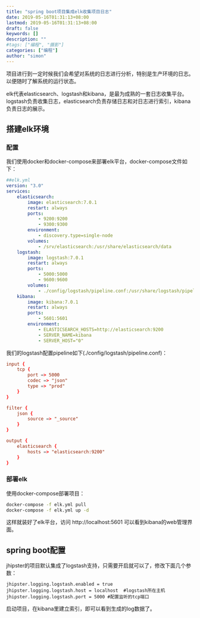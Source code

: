 ```yaml
---
title: "spring boot项目集成elk收集项目日志"
date: 2019-05-16T01:31:13+08:00
lastmod: 2019-05-16T01:31:13+08:00
draft: false
keywords: []
description: ""
#tags: ["编程", "摄影"]
categories: ["编程"]
author: "simon"
---
```


项目进行到一定时候我们会希望对系统的日志进行分析，特别是生产环境的日志。以便随时了解系统的运行状态。

elk代表elasticsearch、logstash和kibana，是最为成熟的一套日志收集平台。logstash负责收集日志，elasticsearch负责存储日志和对日志进行索引，kibana负责日志的展示。

<!-- more -->
## 搭建elk环境
### 配置
我们使用docker和docker-compose来部署elk平台，docker-compose文件如下：
```yaml
##elk.yml
version: "3.0"
services:
    elasticsearch:
        image: elasticsearch:7.0.1
        restart: always
        ports:
            - 9200:9200
            - 9300:9300
        environment:
            - discovery.type=single-node
        volumes:
            - /srv/elasticsearch:/usr/share/elasticsearch/data
    logstash:
        image: logstash:7.0.1
        restart: always
        ports:
            - 5000:5000
            - 9600:9600
        volumes:
            - ./config/logstash/pipeline.conf:/usr/share/logstash/pipeline/logstash.conf
    kibana:
        image: kibana:7.0.1
        restart: always
        ports:
            - 5601:5601
        environment:
            - ELASTICSEARCH_HOSTS=http://elasticsearch:9200
            - SERVER_NAME=kibana
            - SERVER_HOST="0"

```

我们的logstash配置pipeline如下(./config/logstash/pipeline.conf)：

```conf
input {
    tcp {
        port => 5000
        codec => "json"
        type => "prod"
    }
}

filter {
    json {
        source => "_source"
    }
}

output {
    elasticsearch {
        hosts => "elasticsearch:9200"
    }
}
```

### 部署elk
使用docker-compose部署项目：

```sh
docker-compose -f elk.yml pull
docker-compose -f elk.yml up -d
```

这样就装好了elk平台，访问 http://localhost:5601 可以看到kibana的web管理界面。

## spring boot配置

jhipster的项目默认集成了logstash支持，只需要开启就可以了，修改下面几个参数：

```properties
jhipster.logging.logstash.enabled = true
jhipster.logging.logstash.host = localhost  #logstash所在主机
jhipster.logging.logstash.port = 5000 #配置监听的tcp端口
```

启动项目，在kibana里建立索引，即可以看到生成的log数据了。

